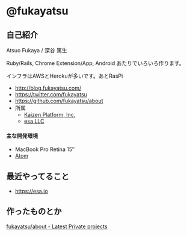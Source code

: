 # @fukayatsu

## 自己紹介

Atsuo Fukaya / 深谷 篤生

Ruby/Rails, Chrome Extension/App, Android あたりでいろいろ作ります。

インフラはAWSとHerokuが多いです。あとRasPi

- http://blog.fukayatsu.com/
- https://twitter.com/fukayatsu
- https://github.com/fukayatsu/about
- 所属
    - [Kaizen Platform, Inc.](https://kaizenplatform.com/)
    - [esa LLC](https://team.esa.io/)

#### 主な開発環境

- MacBook Pro Retina 15″
- [Atom](https://atom.io/)

## 最近やってること

- https://esa.io


## 作ったものとか

[fukayatsu/about - Latest Private projects](https://github.com/fukayatsu/about#latest-private-projects)
